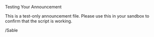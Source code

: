 Testing Your Announcement

This is a test-only announcement file. Please use this in your sandbox to confirm that the script is working.

/Sable